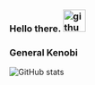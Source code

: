 ### Hello there. [<img src='https://cdn.jsdelivr.net/npm/simple-icons@3.0.1/icons/github.svg' alt='github' height='40'>](https://github.com/eko2okna)  
### General Kenobi

![GitHub stats](https://github-readme-stats.vercel.app/api?username=eko2okna&show_icons=true)  
<!--
**eko2okna/eko2okna** is a ✨ _special_ ✨ repository because its `README.md` (this file) appears on your GitHub profile.

Here are some ideas to get you started:

- 🔭 I’m currently working on ...
- 🌱 I’m currently learning ...
- 👯 I’m looking to collaborate on ...
- 🤔 I’m looking for help with ...
- 💬 Ask me about ...
- 📫 How to reach me: ...
- 😄 Pronouns: ...
- ⚡ Fun fact: ...
-->
